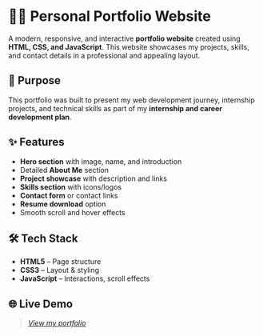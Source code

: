 # 👨‍💼 Personal Portfolio Website

A modern, responsive, and interactive **portfolio website** created using **HTML, CSS, and JavaScript**. This website showcases my projects, skills, and contact details in a professional and appealing layout.

## 🎯 Purpose

This portfolio was built to present my web development journey, internship projects, and technical skills as part of my **internship and career development plan**.

## ✨ Features

- **Hero section** with image, name, and introduction  
- Detailed **About Me** section  
- **Project showcase** with description and links  
- **Skills section** with icons/logos  
- **Contact form** or contact links  
- **Resume download** option  
- Smooth scroll and hover effects  

## 🛠️ Tech Stack

- **HTML5** – Page structure  
- **CSS3** – Layout & styling  
- **JavaScript** – Interactions, scroll effects

## 🌐 Live Demo

> *[View my portfolio](#)*
